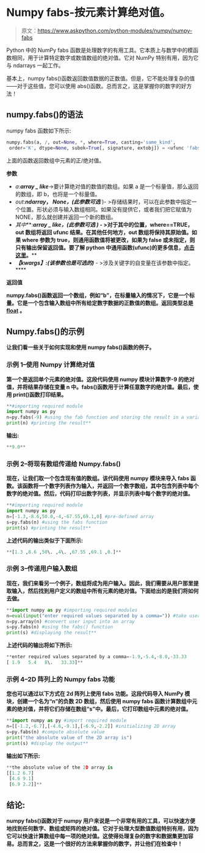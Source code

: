 # Numpy fabs-按元素计算绝对值。

> 原文：<https://www.askpython.com/python-modules/numpy/numpy-fabs>

Python 中的 NumPy fabs 函数是处理数字的有用工具。它本质上与数学中的模函数相同，用于计算特定数字或数值数组的绝对值。它对 NumPy 特别有用，因为它与 ndarrays 一起工作。

基本上，numpy fabs()函数返回数值数据的正数值。但是，它不能处理复杂的值——对于这些值，您可以使用 abs()函数。总而言之，这是掌握你的数字的好方法！

## numpy.fabs()的语法

numpy fabs 函数如下所示:

```py
numpy.fabs(a, /, out=None, *, where=True, casting='same_kind', 
 order='K', dtype=None, subok=True[, signature, extobj]) = <ufunc 'fabs'>

```

上面的函数返回数组中元素的正/绝对值。

**参数**

*   *a*:***array _ like***->要计算绝对值的数值的数组。如果 a 是一个标量值，那么返回的数组，即 b，也将是一个标量值。
*   *out*:***ndarray*， *None，(此参数可选*** )- >存储结果时，可以在此参数中指定一个位置。形状必须与输入数组相同。如果没有提供它，或者我们把它赋值为 NONE，那么就创建并返回一个新的数组。
*   *其中***:*****array _ like，(此参数可选** )* - >对于其中的位置，where==TRUE，out 数组将返回 ufunc 结果。在其他任何地方，out 数组将保持其原始值。如果 where 参数为 true，则通用函数值将被更改，如果为 false 或未指定，则只有输出保留返回值。要了解 python 中通用函数(ufunc)的更多信息，[点击这里](https://numpy.org/doc/stable/reference/ufuncs.html)。****
*   *****【kwargs】*:***(该参数也是可选的)*** - >涉及关键字的自变量在该参数中指定。****

******返回值******

****numpy.fabs()函数返回一个数组，例如“b”，在标量输入的情况下，它是一个标量。它是一个包含输入数组中所有给定数字数据的正数值的数组。返回类型总是 [float](https://docs.python.org/3/library/stdtypes.html) 。****

## ****Numpy.fabs()的示例****

****让我们看一些关于如何实现和使用 numpy fabs()函数的例子。****

### ****示例 1–使用 Numpy 计算绝对值****

****第一个是返回单个元素的绝对值。这段代码使用 numpy 模块计算数字-9 的绝对值，并将结果存储在变量 n 中。fabs()函数用于计算任意数字的绝对值。最后，使用 print()函数打印结果。****

```py
**#importing required module
import numpy as py
n=py.fabs(-9) #using the fab function and storing the result in a variable
print(n) #printing the result** 
```

****输出:****

```py
**9.0** 
```

### ****示例 2–将现有数组传递给 Numpy.fabs()****

****现在，让我们取一个包含现有值的数组。该代码使用 numpy 模块来导入 fabs 函数。该函数将一个数字列表作为输入，并返回一个数字数组，其中包含列表中每个数字的绝对值。然后，代码打印出数字列表，并显示列表中每个数字的绝对值。****

```py
**#importing required module
import numpy as py
n=[-1.3,-8.6,50.0,-4,-67.55,69.1,0] #pre-defined array
s=py.fabs(n) #using the fabs function
print(s) #printing the result** 
```

****上述代码的输出类似于下面所示:****

```py
**[1.3 ,8.6 ,50\. ,4\. ,67.55 ,69.1 ,0.]** 
```

### ****示例 3–传递用户输入数组****

****现在，我们来看另一个例子，数组将成为用户输入。因此，我们需要从用户那里提取输入，然后找到用户定义的数组中所有元素的绝对值。下面给出的是我们将如何去做。****

```py
**import numpy as py #importing required modules
n=eval(input("enter required values separated by a comma=")) #take user input
n=py.array(n) #convert user input into an array
s=py.fabs(n) #using the fabs() function
print(s) #displaying the result** 
```

****上述代码的输出将如下所示:****

```py
**enter required values separated by a comma=-1.9,-5.4,-8.0,-33.33     #enter required input               
[ 1.9   5.4   8\.   33.33]** 
```

### ****示例 4–2D 阵列上的 Numpy fabs 功能****

****您也可以通过以下方式在 2d 阵列上使用 fabs 功能。这段代码导入 NumPy 模块，创建一个名为“n”的负数 2D 数组，然后使用 numpy fabs 函数计算数组中元素的绝对值，并将它们存储在数组“s”中。最后，它打印数组中元素的绝对值。****

```py
**import numpy as py #import required module
n=[[-1.2,-6.7],[-4.6,-9.1],[-6.9,-2.2]] #initializing 2D array
s=py.fabs(n) #compute absolute value
print("the absolute value of the 2D array is")
print(s) #display the output** 
```

****输出如下所示:****

```py
**the absolute value of the 2D array is
[[1.2 6.7]
 [4.6 9.1]
 [6.9 2.2]]** 
```

## ****结论:****

****numpy fabs()函数对于 numpy 用户来说是一个非常有用的工具，可以快速方便地找到任何数字、数组或矩阵的绝对值。它对于处理大型数值数组特别有用，因为它可以快速计算数组中每一项的绝对值。这使得处理复杂的数字和数据集更加容易。总而言之，这是一个很好的方法来掌握你的数字，并让他们在检查中！****